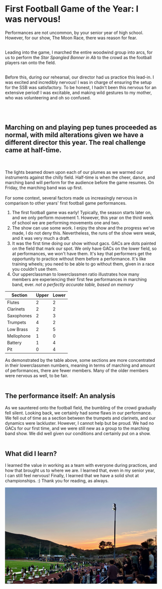 # First Football Game of the Year: I was nervous!

Performances are not uncommon, by your senior year of high school. However, for our show, The Moon Race, there was reason for fear.<br><br>

Leading into the game, I marched the entire woodwind group into arcs, for us to perform the *Star Spangled Banner in Ab* to the crowd as the football players ran onto the field. <br><br>

Before this, during our rehearsal, our director had us practice this lead-in. I was excited and incredibly nervous! I was in charge of ensuring the setup for the SSB was satisfactory. 
To be honest, I hadn't been this nervous for an extensive period! I was excitable, and making wild gestures to my mother, who was volunteering and oh so confused. 

<br><br>

## Marching on and playing pep tunes proceeded as normal, with mild alterations given we have a different director this year. The real challenge came at half-time. 
<br><br>
 The lights beamed down upon each of our plumes as we warmed our instruments against the chilly field. Half-time is when the cheer, dance, and marching band will perform for the audience before the game resumes. On Friday, the marching band was up first. 
<br><br>
For some context, several factors made us increasingly nervous in comparison to other years' first football game performances. 
1. The first football game was early! Typically, the season starts later on, and we only perform movement 1. However, this year on the third week of school we are performing movements one and two.
2. The show can use some work. I enjoy the show and the progress we've made, I do not deny this. Nevertheless, the runs of the show were weak, and it was very much a draft.
3. It was the first time doing our show without gacs. GACs are dots painted on the field that mark our spot. We only have GACs on the lower field, so at performances, we won't have them. It's key that performers get the opportunity to practice without them before a performance. It's like training wheels; you need to be able to go without them, given in a race you couldn't use them.
4. Our upperclassman to lowerclassmen ratio illustrates how many members are experiencing their first few performances in marching band, ever.
*not a perfectly accurate table, based on memory*

| Section | Upper    | Lower |
| -------- | ------- | ------- |
| Flutes | 2  | 2    |
| Clarinets | 2 | 2     |
| Saxophones | 2    | 3    |
| Trumpets | 4 | 2 |
| Low Brass | 2 | 5 |
| Mellophone | 1 | 0 |
| Battery | 1 | 4 |
| Pit | 0 | 4 |
As demonstrated by the table above, some sections are more concentrated in their lowerclassmen numbers, meaning in terms of marching and amount of performances, there are fewer members. Many of the older members were nervous as well, to be fair. <br><br>

## The performance itself: An analysis
As we sauntered onto the football field, the bumbling of the crowd gradually fell silent. Looking back, we certainly had some flaws in our performance. We fell out of time as a section between the trumpets and clarinets, and our dynamics were lackluster. However, I cannot help but be proud. We had no GACs for our first time, and we were still new as a group to the marching band show. We did well given our conditions and certainly put on a show. 
<br><br> 
## What did I learn? 
I learned the value in working as a team with everyone during practices, and how that brought us to where we are. I learned that, even in my senior year, I can still feel nervous! Finally, I learned that we have a solid shot at championships. :)
Thank you for reading, as always. 

!["Sunset at the game"](https://github.com/CaptainSapphire/PH-s-Blog/blob/main/assets/August%202024/IMG_3883.jpg?raw=true)
